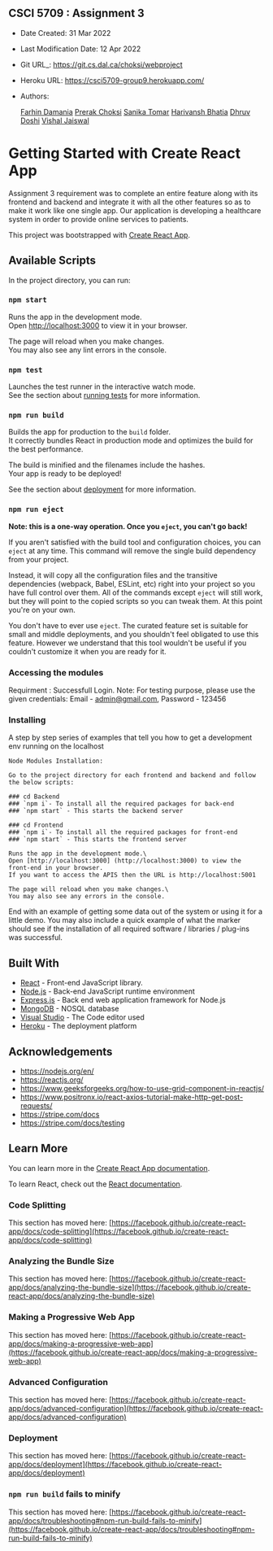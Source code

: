 ## CSCI 5709 : Assignment 3

- Date Created: 31 Mar 2022
- Last Modification Date: 12 Apr 2022
- Git URL_: https://git.cs.dal.ca/choksi/webproject
- Heroku URL: https://csci5709-group9.herokuapp.com/
- Authors:
  
  [Farhin Damania](fr454807@dal.ca)
  [Prerak Choksi](pc@dal.ca)
  [Sanika Tomar](sn820051@dal.ca) 
  [Harivansh Bhatia](hr513288@dal.ca)
  [Dhruv Doshi](Dhruv@dal.ca)
  [Vishal Jaiswal](vs928999@dal.ca)			

# Getting Started with Create React App

Assignment 3 requirement was to complete an entire feature along with its frontend and backend and integrate it with all the other features so as to make it work like one single app.
Our application is developing a healthcare system in order to provide online services to patients.

This project was bootstrapped with [Create React App](https://github.com/facebook/create-react-app).

## Available Scripts

In the project directory, you can run:

### `npm start`

Runs the app in the development mode.\
Open [http://localhost:3000](http://localhost:3000) to view it in your browser.

The page will reload when you make changes.\
You may also see any lint errors in the console.

### `npm test`

Launches the test runner in the interactive watch mode.\
See the section about [running tests](https://facebook.github.io/create-react-app/docs/running-tests) for more information.

### `npm run build`

Builds the app for production to the `build` folder.\
It correctly bundles React in production mode and optimizes the build for the best performance.

The build is minified and the filenames include the hashes.\
Your app is ready to be deployed!

See the section about [deployment](https://facebook.github.io/create-react-app/docs/deployment) for more information.

### `npm run eject`

**Note: this is a one-way operation. Once you `eject`, you can't go back!**

If you aren't satisfied with the build tool and configuration choices, you can `eject` at any time. This command will remove the single build dependency from your project.

Instead, it will copy all the configuration files and the transitive dependencies (webpack, Babel, ESLint, etc) right into your project so you have full control over them. All of the commands except `eject` will still work, but they will point to the copied scripts so you can tweak them. At this point you're on your own.

You don't have to ever use `eject`. The curated feature set is suitable for small and middle deployments, and you shouldn't feel obligated to use this feature. However we understand that this tool wouldn't be useful if you couldn't customize it when you are ready for it.

### Accessing the modules

Requirment : Successfull Login.
Note: For testing purpose, please use the given credentials: Email - admin@gmail.com, Password - 123456

### Installing

A step by step series of examples that tell you how to get a development env running on the localhost

```
Node Modules Installation:

Go to the project directory for each frontend and backend and follow the below scripts:

### cd Backend
### `npm i`- To install all the required packages for back-end
### `npm start` - This starts the backend server

### cd Frontend
### `npm i`- To install all the required packages for front-end
### `npm start` - This starts the frontend server

Runs the app in the development mode.\
Open [http://localhost:3000] (http://localhost:3000) to view the front-end in your browser.
If you want to access the APIS then the URL is http://localhost:5001

The page will reload when you make changes.\
You may also see any errors in the console.
```

End with an example of getting some data out of the system or using it for a little demo. You may also include a quick example of what the marker should see if the installation of all required software / libraries / plug-ins was successful.

## Built With

- [React](https://reactjs.org/) - Front-end JavaScript library.
- [Node.js](https://nodejs.org/en/) - Back-end JavaScript runtime environment
- [Express.js](https://expressjs.com/) - Back end web application framework for Node.js
- [MongoDB](https://www.mongodb.com/) - NOSQL database
- [Visual Studio](https://visualstudio.microsoft.com/) - The Code editor used
- [Heroku](https://www.heroku.com/) - The deployment platform

## Acknowledgements

- https://nodejs.org/en/
- https://reactjs.org/
- https://www.geeksforgeeks.org/how-to-use-grid-component-in-reactjs/
- https://www.positronx.io/react-axios-tutorial-make-http-get-post-requests/
- https://stripe.com/docs 
- https://stripe.com/docs/testing

## Learn More

You can learn more in the [Create React App documentation](https://facebook.github.io/create-react-app/docs/getting-started).

To learn React, check out the [React documentation](https://reactjs.org/).

### Code Splitting

This section has moved here: [https://facebook.github.io/create-react-app/docs/code-splitting](https://facebook.github.io/create-react-app/docs/code-splitting)

### Analyzing the Bundle Size

This section has moved here: [https://facebook.github.io/create-react-app/docs/analyzing-the-bundle-size](https://facebook.github.io/create-react-app/docs/analyzing-the-bundle-size)

### Making a Progressive Web App

This section has moved here: [https://facebook.github.io/create-react-app/docs/making-a-progressive-web-app](https://facebook.github.io/create-react-app/docs/making-a-progressive-web-app)

### Advanced Configuration

This section has moved here: [https://facebook.github.io/create-react-app/docs/advanced-configuration](https://facebook.github.io/create-react-app/docs/advanced-configuration)

### Deployment

This section has moved here: [https://facebook.github.io/create-react-app/docs/deployment](https://facebook.github.io/create-react-app/docs/deployment)

### `npm run build` fails to minify

This section has moved here: [https://facebook.github.io/create-react-app/docs/troubleshooting#npm-run-build-fails-to-minify](https://facebook.github.io/create-react-app/docs/troubleshooting#npm-run-build-fails-to-minify)
